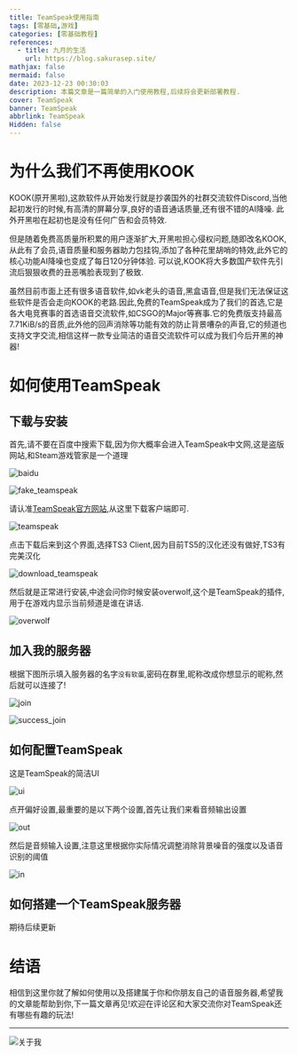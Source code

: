 ```yaml
---
title: TeamSpeak使用指南
tags: [零基础,游戏]
categories: [零基础教程]
references:
  - title: 九月的生活
    url: https://blog.sakurasep.site/
mathjax: false
mermaid: false
date: 2023-12-23 00:30:03
description: 本篇文章是一篇简单的入门使用教程,后续将会更新部署教程.
cover: TeamSpeak
banner: TeamSpeak
abbrlink: TeamSpeak
Hidden: false
---
```


# 为什么我们不再使用KOOK

  KOOK(原开黑啦),这款软件从开始发行就是抄袭国外的社群交流软件Discord,当他起初发行的时候,有高清的屏幕分享,良好的语音通话质量,还有很不错的AI降噪. 此外开黑啦在起初也是没有任何广告和会员特效.

  但是随着免费高质量所积累的用户逐渐扩大,开黑啦担心侵权问题,随即改名KOOK,从此有了会员,语音质量和服务器助力包挂钩,添加了各种花里胡哨的特效,此外它的核心功能AI降噪也变成了每日120分钟体验. 可以说,KOOK将大多数国产软件先引流后狠狠收费的丑恶嘴脸表现到了极致.

  虽然目前市面上还有很多语音软件,如vk老头的语音,黑盒语音,但是我们无法保证这些软件是否会走向KOOK的老路.因此,免费的TeamSpeak成为了我们的首选,它是各大电竞赛事的首选语音交流软件,如CSGO的Major等赛事.它的免费版支持最高7.71KiB/s的音质,此外他的回声消除等功能有效的防止背景嘈杂的声音,它的频道也支持文字交流,相信这样一款专业简洁的语音交流软件可以成为我们今后开黑的神器!

# 如何使用TeamSpeak

## 下载与安装

  首先,请不要在百度中搜索下载,因为你大概率会进入TeamSpeak中文网,这是盗版网站,和Steam游戏管家是一个道理

  ![baidu](../../img/TeamSpeak使用指南/baidu.png)

  ![fake_teamspeak](../../img/TeamSpeak使用指南/fake_teamspeak.png)

  请认准[TeamSpeak官方网站](https://teamspeak.com/zh-CN/),从这里下载客户端即可.

  ![teamspeak](../../img/TeamSpeak使用指南/teamspeak.png)

  点击下载后来到这个界面,选择TS3 Client,因为目前TS5的汉化还没有做好,TS3有完美汉化

  ![download_teamspeak](../../img/TeamSpeak使用指南/download_teamspeak.png)

  然后就是正常进行安装,中途会问你时候安装overwolf,这个是TeamSpeak的插件,用于在游戏内显示当前频道是谁在讲话.

  ![overwolf](../../img/TeamSpeak使用指南/overwolf.png)

## 加入我的服务器

  根据下图所示填入服务器的名字`没有软蛋`,密码在群里,昵称改成你想显示的昵称,然后就可以连接了!

  ![join](../../img/TeamSpeak使用指南/join.png)

  ![success_join](../../img/TeamSpeak使用指南/success_join.png)

## 如何配置TeamSpeak

  这是TeamSpeak的简洁UI

  ![ui](../../img/TeamSpeak使用指南/ui.png)  

  点开偏好设置,最重要的是以下两个设置,首先让我们来看音频输出设置

  ![out](../../img/TeamSpeak使用指南/out.png)

  然后是音频输入设置,注意这里根据你实际情况调整消除背景噪音的强度以及语音识别的阈值

  ![in](../../img/TeamSpeak使用指南/in.png)

## 如何搭建一个TeamSpeak服务器

  期待后续更新

# 结语

  相信到这里你就了解如何使用以及搭建属于你和你朋友自己的语音服务器,希望我的文章能帮助到你,下一篇文章再见!欢迎在评论区和大家交流你对TeamSpeak还有哪些有趣的玩法!

---

  ![关于我](https://cdn.sakurasep.site/Website/About_Me.png)